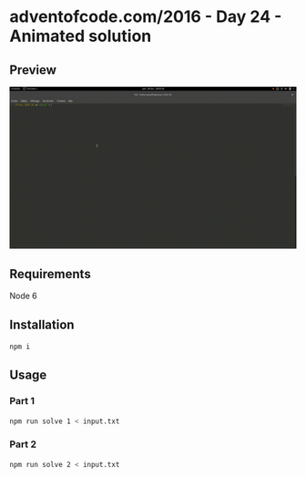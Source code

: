 # adventofcode.com/2016 - Day 24 - Animated solution

## Preview

![Preview - Part 2](preview.gif)

## Requirements

Node 6

## Installation

```bash
npm i
```

## Usage

### Part 1

```bash
npm run solve 1 < input.txt
```

### Part 2

```bash
npm run solve 2 < input.txt
```
